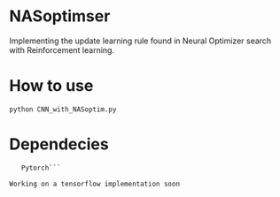 # NASoptimser

Implementing the update learning rule found in Neural Optimizer search with Reinforcement learning. 

# How to use 
```python CNN_with_NASoptim.py ```

# Dependecies 
``` Python 3
   Pytorch```

Working on a tensorflow implementation soon
